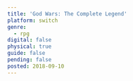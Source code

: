 ```yaml
---
title: 'God Wars: The Complete Legend'
platform: switch
genre:
  - rpg
digital: false
physical: true
guide: false
pending: false
posted: 2018-09-10
---
```

